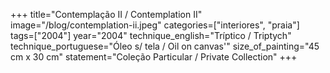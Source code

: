 +++
title="Contemplação II / Contemplation II"
image="/blog/contemplation-ii.jpeg"
categories=["interiores", "praia"]
tags=["2004"]
year="2004"
technique_english="Tríptico / Triptych"
technique_portuguese="Óleo s/ tela / Oil on canvas'"
size_of_painting="45 cm x 30 cm"
statement="Coleção Particular / Private Collection"
+++
